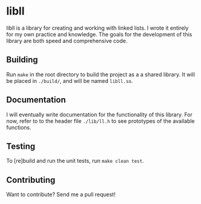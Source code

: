 libll
=============

libll is a library for creating and working with linked lists. I wrote it
entirely for my own practice and knowledge. The goals for the development of
this library are both speed and comprehensive code.


Building
------------

Run `make` in the root directory to build the project as a a shared library.
It will be placed in `./build/`, and will be named `libll.so`.


Documentation
------------

I will eventually write documentation for the functionality of this library.
For now, refer to to the header file `./lib/ll.h` to see prototypes of
the available functions.


Testing
------------

To [re]build and run the unit tests, run `make clean test`.


Contributing
------------

Want to contribute? Send me a pull request!

